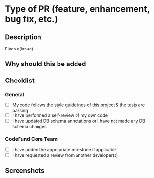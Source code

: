 # Type of PR (feature, enhancement, bug fix, etc.)

## Description

<!-- Please include a summary of the change and which issue is fixed. -->

Fixes #(issue)

## Why should this be added

<!-- Explain value or reasoning behind this change. -->

## Checklist

### General

- [ ] My code follows the style guidelines of this project & the tests are passing
- [ ] I have performed a self-review of my own code
- [ ] I have updated DB schema annotations or I have not made any DB schema changes

### CodeFund Core Team

- [ ] I have added the appropriate milestone if applicable
- [ ] I have requested a review from another developer(s)

## Screenshots

<!-- If these are changes to the UI, please include screenshots (make sure to blur any PII!!) -->
